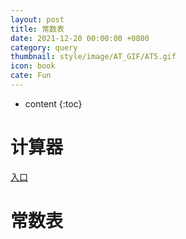 ```yaml
---
layout: post
title: 常数表
date: 2021-12-20 00:00:00 +0800
category: query
thumbnail: style/image/AT_GIF/AT5.gif
icon: book
cate: Fun
---
```



* content
{:toc}

# 计算器

<a href="{{ '/Desmos.html' | prepend: site.baseurl    }} ">入口</a>


# 常数表


<div id="forReact_0"></div>

<script type="text/babel" src="{{ '/myScript/for_2.js'  | prepend : site.baseurl }}"></script>

<div id="forReact_1">

​    
​    
    <!-- <img src="https://sirius1334.love/2/" /> -->

</div>


